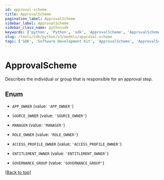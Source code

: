 ```yaml
---
id: approval-scheme
title: ApprovalScheme
pagination_label: ApprovalScheme
sidebar_label: ApprovalScheme
sidebar_class_name: pythonsdk
keywords: ['python', 'Python', 'sdk', 'ApprovalScheme', 'ApprovalScheme']
slug: /tools/sdk/python/v3/models/approval-scheme
tags: ['SDK', 'Software Development Kit', 'ApprovalScheme', 'ApprovalScheme']
---
```


# ApprovalScheme

Describes the individual or group that is responsible for an approval step.

## Enum

- `APP_OWNER` (value: `'APP_OWNER'`)

- `SOURCE_OWNER` (value: `'SOURCE_OWNER'`)

- `MANAGER` (value: `'MANAGER'`)

- `ROLE_OWNER` (value: `'ROLE_OWNER'`)

- `ACCESS_PROFILE_OWNER` (value: `'ACCESS_PROFILE_OWNER'`)

- `ENTITLEMENT_OWNER` (value: `'ENTITLEMENT_OWNER'`)

- `GOVERNANCE_GROUP` (value: `'GOVERNANCE_GROUP'`)

[[Back to top]](#)
